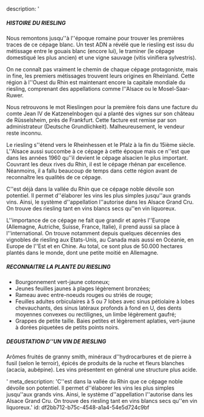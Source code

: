 description: '<h5>HISTOIRE DU RIESLING</h5><p>Nous remontons jusqu''à l''époque romaine pour trouver les premières traces de ce cépage blanc. Un test ADN a révélé que le riesling est issu du métissage entre le gouais blanc (encore lui), le traminer (le cépage domestiqué les plus ancien) et une vigne sauvage (vitis vinifiera sylvestris).&nbsp;</p><p>On ne connaît pas vraiment le chemin de chaque cépage protagoniste, mais in fine, les premiers métissages trouvent leurs origines en Rheinland. Cette région à l''Ouest du Rhin est maintenant encore la capitale mondiale du riesling, comprenant des appellations comme l''Alsace ou le Mosel-Saar-Ruwer.</p><p>Nous retrouvons le mot Rieslingen pour la première fois dans une facture du comte Jean IV de Katzenelnbogen qui a planté des vignes sur son château de Rüsselsheim, près de Frankfurt. Cette facture est remise par son administrateur (Deutsche Grundlichkeit). Malheureusement, le vendeur reste inconnu.</p><p>Le riesling s''étend vers le Rheinhessen et le Pfalz à la fin du 15ième siècle. L''Alsace aussi succombe à ce cépage à cette époque mais ce n''est que dans les années 1960 qu''il devient le cépage alsacien le plus important. Couvrant les deux rives du Rhin, il est le cépage rhénan par excellence. Néanmoins, il a fallu beaucoup de temps dans cette région avant de reconnaître les qualités de ce cépage.</p><p>C''est déjà dans la vallée du Rhin que ce cépage noble dévoile son potentiel. Il permet d''élaborer les vins les plus simples jusqu''aux grands vins. Ainsi, le système d''appellation l''autorise dans les Alsace Grand Cru. On trouve des riesling tant en vins blancs secs qu''en vin liquoreux.</p><p>L''importance de ce cépage ne fait que grandir et après l''Europe (Allemagne, Autriche, Suisse, France, Italie), il prend aussi sa place à l''international. On trouve notamment depuis quelques décennies des vignobles de riesling aux Etats-Unis, au Canada mais aussi en Océanie, en Europe de l''Est et en Chine. Au total, ce sont plus de 50.000 hectares plantés dans le monde, dont une petite moitié en Allemagne.</p><h5>RECONNAITRE LA PLANTE DU RIESLING</h5><ul><li>Bourgonnement vert-jaune cotoneux;<br></li><li>Jeunes feuilles jaunes à plages légèrement bronzées;<br></li><li>Rameau avec entre-noeuds rouges ou striés de rouge;</li><li>Feuilles adultes orbiculaires à 5 ou 7 lobes avec sinus pétiolaire à lobes chevauchants, des sinus latéraux profonds à fond en U, des dents moyennes convexes ou rectilignes, un limbe légèrement gaufré;</li><li>Grappes de petite taille. Baies petites et légèrement aplaties, vert-jaune à dorées piquetées de petits points noirs.</li></ul><h5>DEGUSTATION D''UN VIN DE RIESLING</h5><p>Arômes fruités de granny smith, minéraux d''hydrocarbures et de pierre à fusil (selon le terroir), épicés de produits de la ruche et fleurs blanches (acacia, aubépine). Les vins présentent en général une structure plus acide.</p>'
meta_description: 'C''est dans la vallée du Rhin que ce cépage noble dévoile son potentiel. Il permet d''élaborer les vins les plus simples jusqu''aux grands vins. Ainsi, le système d''appellation l''autorise dans les Alsace Grand Cru. On trouve des riesling tant en vins blancs secs qu''en vin liquoreux.'
id: df2bb712-b75c-4548-a1a4-54e5d724c9bf
